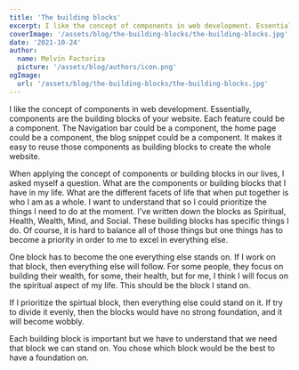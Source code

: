 ```yaml
---
title: 'The building blocks'
excerpt: I like the concept of components in web development. Essentially, components are the building blocks of your website.
coverImage: '/assets/blog/the-building-blocks/the-building-blocks.jpg'
date: '2021-10-24'
author:
  name: Melvin Factoriza
  picture: '/assets/blog/authors/icon.png'
ogImage:
  url: '/assets/blog/the-building-blocks/the-building-blocks.jpg'
---
```

I like the concept of components in web development. Essentially, components are the building blocks of your website. Each feature could be a component. The Navigation bar could be a component, the home page could be a component, the blog snippet could be a component. It makes it easy to reuse those components as building blocks to create the whole website. 

When applying the concept of components or building blocks in our lives, I asked myself a question. What are the components or building blocks that I have in my life. What are the different facets of life that when put together is who I am as a whole. I want to understand that so I could prioritize the things I need to do at the moment. I've written down the blocks as Spiritual, Health, Wealth, Mind, and Social. These building blocks has specific things I do. Of course, it is hard to balance all of those things but one things has to become a priority in order to me to excel in everything else. 

One block has to become the one everything else stands on. If I work on that block, then everything else will follow. For some people, they focus on building their wealth, for some, their health, but for me, I think I will focus on the spiritual aspect of my life. This should be the block I stand on. 

If I prioritize the spirtual block, then everything else could stand on it. If try to divide it evenly, then the blocks would have no strong foundation, and it will become wobbly. 

Each building block is important but we have to understand that we need that block we can stand on. You chose which block would be the best to have a foundation on. 


